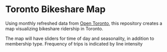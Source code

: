 # Toronto Bikeshare Map

Using monthly refreshed data from [Open Toronto](https://open.toronto.ca/dataset/bike-share-toronto-ridership-data/), this repository creates a map visualizing bikeshare ridership in Toronto. 

The map will have sliders for time of day and seasonality, in addition to membership type. Frequency of trips is indicated by line intensity
